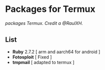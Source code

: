# Packages for Termux
###### packages Termux. Credit a @RaulXH.
## List
- **Ruby** 2.7.2 [ arm and aarch64 for android ]
- **Fotosploit** [ Fixed ]
- **tmpmail** [ adapted to termux ]
